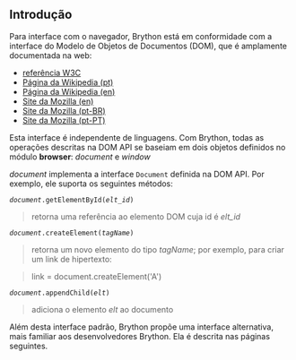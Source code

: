 Introdução
----------

Para interface com o navegador, Brython está em conformidade com a
interface do Modelo de Objetos de Documentos (DOM), que é amplamente
documentada na web:

- [referência W3C](http://www.w3.org/DOM/)
- [Página da Wikipedia (pt)](http://pt.wikipedia.org/wiki/Modelo_de_Objeto_de_Documentos)
- [Página da Wikipedia (en)](http://en.wikipedia.org/wiki/Document_Object_Model)
- [Site da Mozilla (en)](https://developer.mozilla.org/en-US/docs/DOM)
- [Site da Mozilla (pt-BR)](https://developer.mozilla.org/pt-BR/docs/DOM)
- [Site da Mozilla (pt-PT)](https://developer.mozilla.org/en-PT/docs/DOM)

Esta interface é independente de linguagens. Com Brython, todas as
operações descritas na DOM API se baseiam em dois objetos definidos no
módulo **browser**: _document_ e _window_

_document_ implementa a interface `Document` definida na DOM API. Por
exemplo, ele suporta os seguintes métodos:

<code>_document_.getElementById(_elt\_id_)</code>

> retorna uma referência ao elemento DOM cuja id é _elt\_id_

<code>_document_.createElement(_tagName_)</code>

> retorna um novo elemento do tipo _tagName_; por exemplo, para criar
  um link de hipertexto:

>    link = document.createElement('A')

<code>_document_.appendChild(_elt_)</code>

> adiciona o elemento _elt_ ao documento

Além desta interface padrão, Brython propõe uma interface alternativa,
mais familiar aos desenvolvedores Brython. Ela é descrita nas páginas
seguintes.
